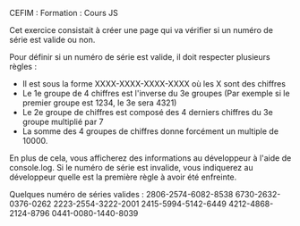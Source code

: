 CEFIM : Formation : Cours JS

Cet exercice consistait à créer une page qui va vérifier si un numéro de série est valide ou non.

Pour définir si un numéro de série est valide, il doit respecter plusieurs règles :
- Il est sous la forme XXXX-XXXX-XXXX-XXXX où les X sont des chiffres
- Le 1e groupe de 4 chiffres est l'inverse du 3e groupes (Par exemple si le premier groupe est 1234, le 3e sera 4321)
- Le 2e groupe de chiffres est composé des 4 derniers chiffres du 3e groupe multiplié par 7
- La somme des 4 groupes de chiffres donne forcément un multiple de 10000.

En plus de cela, vous afficherez des informations au développeur à l'aide de console.log. Si le numéro de série est invalide, vous indiquerez au développeur quelle est la première règle à avoir été enfreinte.

Quelques numéro de séries valides :
2806-2574-6082-8538
6730-2632-0376-0262
2223-2554-3222-2001
2415-5994-5142-6449
4212-4868-2124-8796
0441-0080-1440-8039
